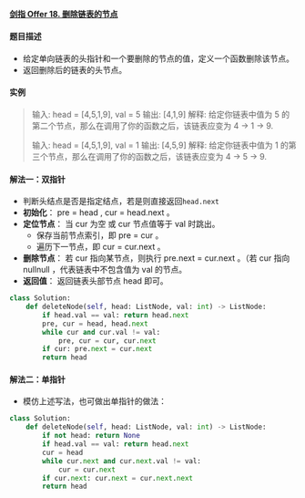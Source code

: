 #### [剑指 Offer 18. 删除链表的节点](https://leetcode-cn.com/problems/shan-chu-lian-biao-de-jie-dian-lcof/)

#### 题目描述

- 给定单向链表的头指针和一个要删除的节点的值，定义一个函数删除该节点。
- 返回删除后的链表的头节点。

#### 实例

> 输入: head = [4,5,1,9], val = 5
> 输出: [4,1,9]
> 解释: 给定你链表中值为 5 的第二个节点，那么在调用了你的函数之后，该链表应变为 4 -> 1 -> 9.
>
> 输入: head = [4,5,1,9], val = 1
> 输出: [4,5,9]
> 解释: 给定你链表中值为 1 的第三个节点，那么在调用了你的函数之后，该链表应变为 4 -> 5 -> 9.

#### 解法一：双指针

- 判断头结点是否是指定结点，若是则直接返回`head.next`
- **初始化**： pre = head , cur = head.next 。
- **定位节点**： 当 cur 为空 或 cur 节点值等于 val 时跳出。
  - 保存当前节点索引，即 pre = cur 。
  - 遍历下一节点，即 cur = cur.next 。
- **删除节点**： 若 cur 指向某节点，则执行 pre.next = cur.next 。（若 cur 指向 nullnull ，代表链表中不包含值为 val 的节点。
- **返回值**： 返回链表头部节点 head 即可。

```python
class Solution:
    def deleteNode(self, head: ListNode, val: int) -> ListNode:
        if head.val == val: return head.next
        pre, cur = head, head.next
        while cur and cur.val != val:
            pre, cur = cur, cur.next
        if cur: pre.next = cur.next
        return head
```

#### 解法二：单指针

- 模仿上述写法，也可做出单指针的做法：

```python
class Solution:
    def deleteNode(self, head: ListNode, val: int) -> ListNode:
        if not head: return None
        if head.val == val: return head.next
        cur = head
        while cur.next and cur.next.val != val:
            cur = cur.next
        if cur.next: cur.next = cur.next.next
        return head
```

